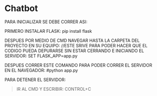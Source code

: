 # Chatbot
PARA INICIALIZAR SE DEBE CORRER ASI:

PRIMERO INSTALAR FLASK:
pip install flask

DESPUES POR MEDIO DE CMD NAVEGAR HASTA LA CARPETA DEL PROYECTO EN SU EQUIPO:
//ESTE SRIVE PARA PODER HACER QUE EL CODIGO PUEDA DEPURARSE SIN ESTAR CERRANDO E INICIANDO EL SERVIDOR:
SET FLASK_APP=app.py

DESPUES CORRER ESTE COMANDO PARA PODER CORRER EL SERVIDOR EN EL NAVEGADOR:
#python app.py

PARA DETENER EL SERVIDOR:
>IR AL CMD Y ESCRIBIR: CONTROL+C
